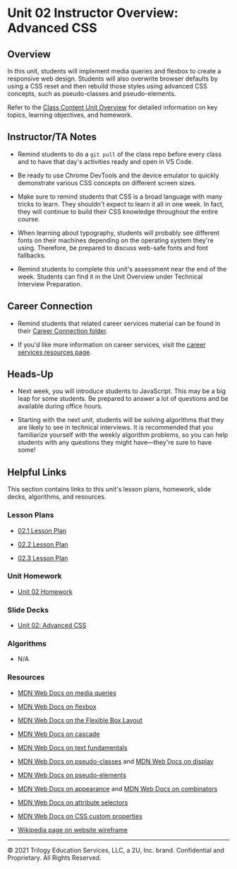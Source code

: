 # Unit 02 Instructor Overview: Advanced CSS

## Overview

In this unit, students will implement media queries and flexbox to create a responsive web design. Students will also overwrite browser defaults by using a CSS reset and then rebuild those styles using advanced CSS concepts, such as pseudo-classes and pseudo-elements.

Refer to the [Class Content Unit Overview](../../../01-Class-Content/02-Advanced-CSS/README.md) for detailed information on key topics, learning objectives, and homework.

## Instructor/TA Notes

* Remind students to do a `git pull` of the class repo before every class and to have that day's activities ready and open in VS Code. 

* Be ready to use Chrome DevTools and the device emulator to quickly demonstrate various CSS concepts on different screen sizes.

* Make sure to remind students that CSS is a broad language with many tricks to learn. They shouldn't expect to learn it all in one week. In fact, they will continue to build their CSS knowledge throughout the entire course.

* When learning about typography, students will probably see different fonts on their machines depending on the operating system they're using. Therefore, be prepared to discuss web-safe fonts and font fallbacks.

* Remind students to complete this unit's assessment near the end of the week. Students can find it in the Unit Overview under Technical Interview Preparation.

## Career Connection

* Remind students that related career services material can be found in their [Career Connection folder](../../../01-Class-Content/02-Advanced-CSS/04-Career-Connection/README.md).

* If you'd like more information on career services, visit the [career services resources page](https://careernetwork.2u.com/?utm_medium=Academics&utm_source=boot_camp/).

## Heads-Up

* Next week, you will introduce students to JavaScript. This may be a big leap for some students. Be prepared to answer a lot of questions and be available during office hours. 

* Starting with the next unit, students will be solving algorithms that they are likely to see in technical interviews. It is recommended that you familiarize yourself with the weekly algorithm problems, so you can help students with any questions they might have&mdash;they're sure to have some!

## Helpful Links

This section contains links to this unit's lesson plans, homework, slide decks, algorithms, and resources.

### Lesson Plans

  * [02.1 Lesson Plan](01-Day_Responsive-Design/02.1-LESSON-PLAN.md)

  * [02.2 Lesson Plan](02-Day_Pseudo-Resets/02.2-LESSON-PLAN.md)
  
  * [02.3 Lesson Plan](03-Day_Selectors-Variables/02.3-LESSON-PLAN.md)

### Unit Homework

  * [Unit 02 Homework](../../../01-Class-Content/02-Advanced-CSS/02-Homework)

### Slide Decks

  * [Unit 02: Advanced CSS](https://docs.google.com/presentation/d/1ZQE4ze6uHbYu-M-oQ3UBfqTkCGfhHU6ZhLDL8rN-3fg/edit?usp=sharing)

### Algorithms

  * N/A

### Resources

  * [MDN Web Docs on media queries](https://developer.mozilla.org/en-US/docs/Web/CSS/Media_Queries/Using_media_queries)

  * [MDN Web Docs on flexbox](https://developer.mozilla.org/en-US/docs/Web/CSS/CSS_Flexible_Box_Layout/Basic_Concepts_of_Flexbox)

  * [MDN Web Docs on the Flexible Box Layout](https://developer.mozilla.org/en-US/docs/Web/CSS/CSS_Flexible_Box_Layout)

  * [MDN Web Docs on cascade](https://developer.mozilla.org/en-US/docs/Learn/CSS/Building_blocks/Cascade_and_inheritance)

  * [MDN Web Docs on text fundamentals](https://developer.mozilla.org/en-US/docs/Learn/CSS/Styling_text/Fundamentals)

  * [MDN Web Docs on pseudo-classes](https://developer.mozilla.org/en-US/docs/Web/CSS/Pseudo-classes) and [MDN Web Docs on display](https://developer.mozilla.org/en-US/docs/Web/CSS/display)

  * [MDN Web Docs on pseudo-elements](https://developer.mozilla.org/en-US/docs/Web/CSS/Pseudo-elements)

  * [MDN Web Docs on appearance](https://developer.mozilla.org/en-US/docs/Web/CSS/appearance) and [MDN Web Docs on combinators](https://developer.mozilla.org/en-US/docs/Learn/CSS/Building_blocks/Selectors/Combinators)

  * [MDN Web Docs on attribute selectors](https://developer.mozilla.org/en-US/docs/Web/CSS/Attribute_selectors)

  * [MDN Web Docs on CSS custom properties](https://developer.mozilla.org/en-US/docs/Web/CSS/Using_CSS_custom_properties)

  * [Wikipedia page on website wireframe](https://en.wikipedia.org/wiki/Website_wireframe)

---
© 2021 Trilogy Education Services, LLC, a 2U, Inc. brand. Confidential and Proprietary. All Rights Reserved.
